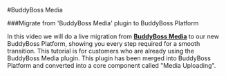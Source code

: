 #BuddyBoss Media

###Migrate from 'BuddyBoss Media' plugin to BuddyBoss Platform

In this video we will do a live migration from [**BuddyBoss Media**](https://www.buddyboss.com/product/buddyboss-media/) to our new BuddyBoss Platform, showing you every step required for a smooth transition. This tutorial is for customers who are already using the BuddyBoss Media plugin. This plugin has been merged into BuddyBoss Platform and converted into a core component called "Media Uploading".